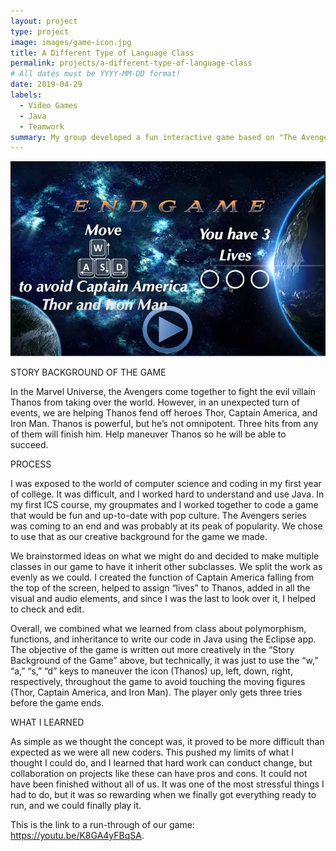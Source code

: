 ```yaml
---
layout: project
type: project
image: images/game-icon.jpg
title: A Different Type of Language Class
permalink: projects/a-different-type-of-language-class
# All dates must be YYYY-MM-DD format!
date: 2019-04-29
labels:
  - Video Games
  - Java
  - Teamwork
summary: My group developed a fun interactive game based on "The Avengers" series for our final project in ICS 111.
---
```


<div class="ui small rounded images">
  <img class="ui image" src="../images/endgame.png">
</div>

STORY BACKGROUND OF THE GAME

In the Marvel Universe, the Avengers come together to fight the evil villain Thanos from taking over the world. However, in an unexpected turn of events, we are helping Thanos fend off heroes Thor, Captain America, and Iron Man. Thanos is powerful, but he’s not omnipotent. Three hits from any of them will finish him. Help maneuver Thanos so he will be able to succeed. 

PROCESS

I was exposed to the world of computer science and coding in my first year of college. It was difficult, and I worked hard to understand and use Java. In my first ICS course, my groupmates and I worked together to code a game that would be fun and up-to-date with pop culture. The Avengers series was coming to an end and was probably at its peak of popularity. We chose to use that as our creative background for the game we made. 

We brainstormed ideas on what we might do and decided to make multiple classes in our game to have it inherit other subclasses. We split the work as evenly as we could. I created the function of Captain America falling from the top of the screen, helped to assign “lives” to Thanos, added in all the visual and audio elements, and since I was the last to look over it, I helped to check and edit. 

Overall, we combined what we learned from class about polymorphism, functions, and inheritance to write our code in Java using the Eclipse app. The objective of the game is written out more creatively in the “Story Background of the Game” above, but technically, it was just to use the “w,” “a,” “s,” “d” keys to maneuver the icon (Thanos) up, left, down, right, respectively, throughout the game to avoid touching the moving figures (Thor, Captain America, and Iron Man). The player only gets three tries before the game ends. 

WHAT I LEARNED

As simple as we thought the concept was, it proved to be more difficult than expected as we were all new coders. This pushed my limits of what I thought I could do, and I learned that hard work can conduct change, but collaboration on projects like these can have pros and cons. It could not have been finished without all of us. It was one of the most stressful things I had to do, but it was so rewarding when we finally got everything ready to run, and we could finally play it.

This is the link to a run-through of our game: https://youtu.be/K8GA4yFBqSA.




